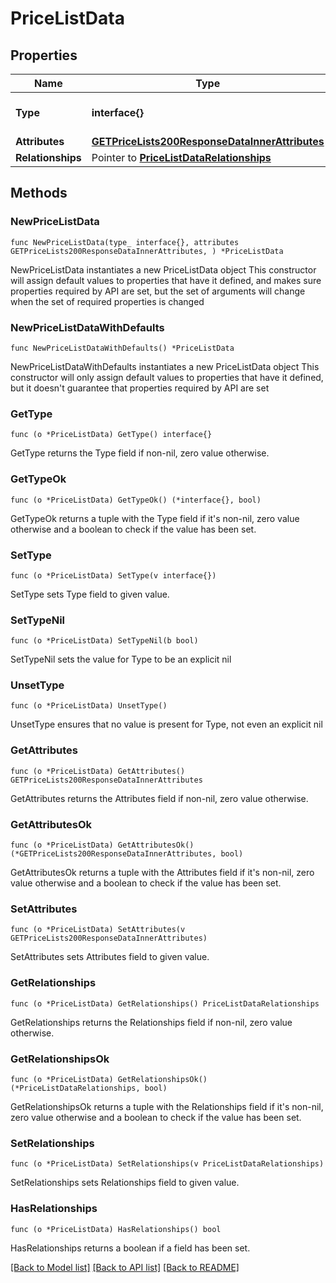 # PriceListData

## Properties

Name | Type | Description | Notes
------------ | ------------- | ------------- | -------------
**Type** | **interface{}** | The resource&#39;s type | 
**Attributes** | [**GETPriceLists200ResponseDataInnerAttributes**](GETPriceLists200ResponseDataInnerAttributes.md) |  | 
**Relationships** | Pointer to [**PriceListDataRelationships**](PriceListDataRelationships.md) |  | [optional] 

## Methods

### NewPriceListData

`func NewPriceListData(type_ interface{}, attributes GETPriceLists200ResponseDataInnerAttributes, ) *PriceListData`

NewPriceListData instantiates a new PriceListData object
This constructor will assign default values to properties that have it defined,
and makes sure properties required by API are set, but the set of arguments
will change when the set of required properties is changed

### NewPriceListDataWithDefaults

`func NewPriceListDataWithDefaults() *PriceListData`

NewPriceListDataWithDefaults instantiates a new PriceListData object
This constructor will only assign default values to properties that have it defined,
but it doesn't guarantee that properties required by API are set

### GetType

`func (o *PriceListData) GetType() interface{}`

GetType returns the Type field if non-nil, zero value otherwise.

### GetTypeOk

`func (o *PriceListData) GetTypeOk() (*interface{}, bool)`

GetTypeOk returns a tuple with the Type field if it's non-nil, zero value otherwise
and a boolean to check if the value has been set.

### SetType

`func (o *PriceListData) SetType(v interface{})`

SetType sets Type field to given value.


### SetTypeNil

`func (o *PriceListData) SetTypeNil(b bool)`

 SetTypeNil sets the value for Type to be an explicit nil

### UnsetType
`func (o *PriceListData) UnsetType()`

UnsetType ensures that no value is present for Type, not even an explicit nil
### GetAttributes

`func (o *PriceListData) GetAttributes() GETPriceLists200ResponseDataInnerAttributes`

GetAttributes returns the Attributes field if non-nil, zero value otherwise.

### GetAttributesOk

`func (o *PriceListData) GetAttributesOk() (*GETPriceLists200ResponseDataInnerAttributes, bool)`

GetAttributesOk returns a tuple with the Attributes field if it's non-nil, zero value otherwise
and a boolean to check if the value has been set.

### SetAttributes

`func (o *PriceListData) SetAttributes(v GETPriceLists200ResponseDataInnerAttributes)`

SetAttributes sets Attributes field to given value.


### GetRelationships

`func (o *PriceListData) GetRelationships() PriceListDataRelationships`

GetRelationships returns the Relationships field if non-nil, zero value otherwise.

### GetRelationshipsOk

`func (o *PriceListData) GetRelationshipsOk() (*PriceListDataRelationships, bool)`

GetRelationshipsOk returns a tuple with the Relationships field if it's non-nil, zero value otherwise
and a boolean to check if the value has been set.

### SetRelationships

`func (o *PriceListData) SetRelationships(v PriceListDataRelationships)`

SetRelationships sets Relationships field to given value.

### HasRelationships

`func (o *PriceListData) HasRelationships() bool`

HasRelationships returns a boolean if a field has been set.


[[Back to Model list]](../README.md#documentation-for-models) [[Back to API list]](../README.md#documentation-for-api-endpoints) [[Back to README]](../README.md)


